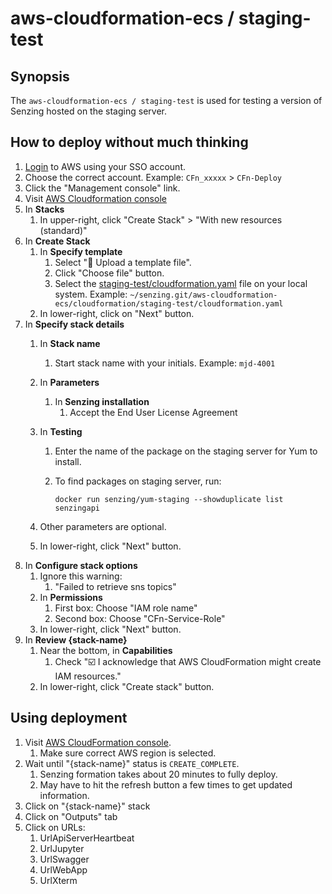 # aws-cloudformation-ecs / staging-test

## Synopsis

The `aws-cloudformation-ecs / staging-test` is used for testing a version of Senzing hosted on the staging server.

## How to deploy without much thinking

1. [Login](https://awssenzingsso.awsapps.com/start)
   to AWS using your SSO account.
1. Choose the correct account.
   Example:
   `CFn_xxxxx` > `CFn-Deploy`
1. Click the "Management console" link.
1. Visit [AWS Cloudformation console](https://console.aws.amazon.com/cloudformation/home)
1. In **Stacks**
    1. In upper-right, click "Create Stack" > "With new resources (standard)"
1. In **Create Stack**
    1. In **Specify template**
        1. Select ":radio_button: Upload a template file".
        1. Click "Choose file" button.
        1. Select the [staging-test/cloudformation.yaml](https://github.com/senzing-garage/aws-cloudformation-ecs/blob/main/cloudformation/staging-test/cloudformation.yaml) file on your local system.
           Example: `~/senzing.git/aws-cloudformation-ecs/cloudformation/staging-test/cloudformation.yaml`
    1. In lower-right, click on "Next" button.
1. In **Specify stack details**
    1. In **Stack name**
        1. Start stack name with your initials.
           Example: `mjd-4001`
    1. In **Parameters**
        1. In **Senzing installation**
            1. Accept the End User License Agreement
    1. In **Testing**
        1. Enter the name of the package on the staging server for Yum to install.
        1. To find packages on staging server, run:

            ```console
            docker run senzing/yum-staging --showduplicate list senzingapi
            ```

    1. Other parameters are optional.
    1. In lower-right, click "Next" button.
1. In **Configure stack options**
    1. Ignore this warning:
        1. "Failed to retrieve sns topics"
    1. In **Permissions**
        1. First box: Choose "IAM role name"
        1. Second box: Choose "CFn-Service-Role"
    1. In lower-right, click "Next" button.
1. In **Review {stack-name}**
    1. Near the bottom, in **Capabilities**
        1. Check ":ballot_box_with_check: I acknowledge that AWS CloudFormation might create IAM resources."
    1. In lower-right, click "Create stack" button.

## Using deployment

1. Visit [AWS CloudFormation console](https://console.aws.amazon.com/cloudformation/home).
    1. Make sure correct AWS region is selected.
1. Wait until "{stack-name}" status is `CREATE_COMPLETE`.
    1. Senzing formation takes about 20 minutes to fully deploy.
    1. May have to hit the refresh button a few times to get updated information.
1. Click on "{stack-name}" stack
1. Click on "Outputs" tab
1. Click on URLs:
    1. UrlApiServerHeartbeat
    1. UrlJupyter
    1. UrlSwagger
    1. UrlWebApp
    1. UrlXterm
